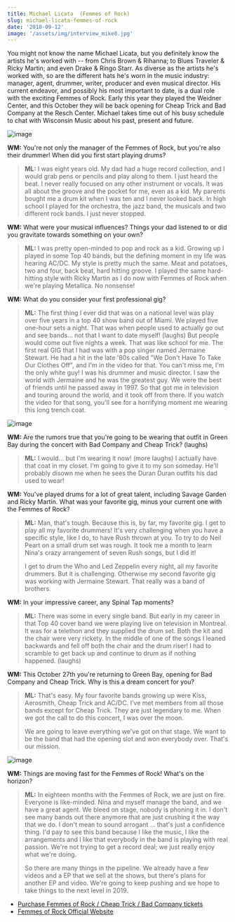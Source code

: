 ```yaml
---
title: Michael Licata  (Femmes of Rock)
slug: michael-licata-femmes-of-rock
date: '2018-09-12'
image: '/assets/img/interview_mike0.jpg'
---
```


You might not know the name Michael Licata, but you definitely know the artists he's worked with -- from Chris Brown & Rihanna; to Blues Traveler & Ricky Martin; and even Drake & Ringo Starr. As diverse as the artists he's worked with, so are the different hats he's worn in the music industry: manager, agent, drummer, writer, producer and even musical director. His current endeavor, and possibly his most important to date, is a dual role with the exciting Femmes of Rock. Early this year they played the Weidner Center, and this October they will be back opening for Cheap Trick and Bad Company at the Resch Center. Michael takes time out of his busy schedule to chat with Wisconsin Music about his past, present and future.

![image](/assets/img/interview_mike2.jpg)

**WM:**
You're not only the manager of the Femmes of Rock, but you're also their drummer! When did you first start playing drums?

> **ML:** I was eight years old. My dad had a huge record collection, and I would grab pens or pencils and play along to them. I just heard the beat. I never really focused on any other instrument or vocals. It was all about the groove and the pocket for me, even as a kid. My parents bought me a drum kit when I was ten and I never looked back. In high school I played for the orchestra, the jazz band, the musicals and two different rock bands. I just never stopped. 

**WM:**
What were your musical influences? Things your dad listened to or did you gravitate towards something on your own?

> **ML:** I was pretty open-minded to pop and rock as a kid. Growing up I played in some Top 40 bands, but the defining moment in my life was hearing AC/DC. My style is pretty much the same. Meat and potatoes, two and four, back beat, hard hitting groove. I played the same hard-hitting style with Ricky Martin as I do now with Femmes of Rock when we're playing Metallica. No nonsense!

**WM:**
What do you consider your first professional gig?

> **ML:** The first thing I ever did that was on a national level was play over five years in a top 40 show band out of Miami. We played five one-hour sets a night. That was when people used to actually go out and see bands… not that I want to date myself! (laughs) But people would come out five nights a week. That was like school for me. The first real GIG that I had was with a pop singer named Jermaine Stewart. He had a hit in the late '80s called "We Don't Have To Take Our Clothes Off", and I'm in the video for that. You can't miss me, I'm the only white guy! I was his drummer and music director. I saw the world with Jermaine and he was the greatest guy. We were the best of friends until he passed away in 1997. So that got me in television and touring around the world, and it took off from there. If you watch the video for that song, you'll see for a horrifying moment me wearing this long trench coat. 

![image](/assets/img/interview_mike3.jpg)

**WM:**
Are the rumors true that you're going to be wearing that outfit in Green Bay during the concert with Bad Company and Cheap Trick? (laughs)

> **ML:** I would… but I'm wearing it now! (more laughs) I actually have that coat in my closet. I'm going to give it to my son someday. He'll probably disown me when he sees the Duran Duran outfits his dad used to wear!

**WM:**
You've played drums for a lot of great talent, including Savage Garden and Ricky Martin. What was your favorite gig, minus your current one with the Femmes of Rock? 

> **ML:** Man, that's tough. Because this is, by far, my favorite gig. I get to play all my favorite drummers! It's very challenging when you have a specific style, like I do, to have Rush thrown at you. To try to do Neil Peart on a small drum set was rough. It took me a month to learn Nina's crazy arrangement of seven Rush songs, but I did it! 
> 
> I get to drum the Who and Led Zeppelin every night, all my favorite drummers. But it is challenging. Otherwise my second favorite gig was working with Jermaine Stewart. That really was a band of brothers.

**WM:**
In your impressive career, any Spinal Tap moments?

> **ML:** There was some in every single band. But early in my career in that Top 40 cover band we were playing live on television in Montreal. It was for a telethon and they supplied the drum set. Both the kit and the chair were very rickety. In the middle of one of the songs I leaned backwards and fell off both the chair and the drum riser! I had to scramble to get back up and continue to drum as if nothing happened. (laughs) 

**WM:**
This October 27th you're returning to Green Bay, opening for Bad Company and Cheap Trick. Why is this a dream concert for you?

> **ML:** That's easy. My four favorite bands growing up were Kiss, Aerosmith, Cheap Trick and AC/DC. I've met members from all those bands except for Cheap Trick. They are just legendary to me. When we got the call to do this concert, I was over the moon. 
> 
> We are going to leave everything we've got on that stage. We want to be the band that had the opening slot and won everybody over. That's our mission. 

![image](/assets/img/interview_mike4.jpg)

**WM:**
Things are moving fast for the Femmes of Rock! What's on the horizon?

> **ML:** In eighteen months with the Femmes of Rock, we are just on fire. Everyone is like-minded. Nina and myself manage the band, and we have a great agent. We bleed on stage, nobody is phoning it in. I don't see many bands out there anymore that are just crushing it the way that we do. I don't mean to sound arrogant … that's just a confidence thing. I'd pay to see this band because I like the music, I like the arrangements and I like that everybody in the band is playing with real passion. We're not trying to get a record deal; we just really enjoy what we're doing.
> 
> So there are many things in the pipeline. We already have a few videos and a EP that we sell at the shows, but there's plans for another EP and video. We're going to keep pushing and we hope to take things to the next level in 2019.

* [Purchase Femmes of Rock / Cheap Trick / Bad Company tickets](https://ev3.evenue.net/cgi-bin/ncommerce3/SEGetEventInfo?ticketCode=GS%3APMI%3ARC18%3ABC1027%3A&linkID=pmi&_ga=2.24874872.390719034.1536689239-510396394.1536689239)
* [Femmes of Rock Official Website](https://femmesofrock.com/)